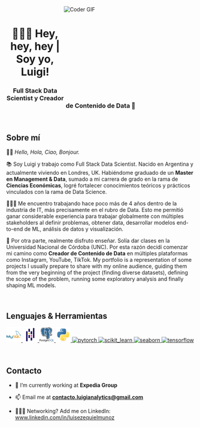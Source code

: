 <img align="right" alt="Coder GIF" height=250 width=350 src="https://images.squarespace-cdn.com/content/v1/5769fc401b631bab1addb2ab/1541580611624-TE64QGKRJG8SWAIUS7NS/ke17ZwdGBToddI8pDm48kPoswlzjSVMM-SxOp7CV59BZw-zPPgdn4jUwVcJE1ZvWQUxwkmyExglNqGp0IvTJZamWLI2zvYWH8K3-s_4yszcp2ryTI0HqTOaaUohrI8PI6FXy8c9PWtBlqAVlUS5izpdcIXDZqDYvprRqZ29Pw0o/coding-freak.gif" />
<br />
<h1 align="center">🙋🏼‍♂️ Hey, hey, hey | Soy yo, Luigi!</h1>
<h3 align="center">Full Stack Data Scientist y Creador de Contenido de Data 🚀</h3>
<br />

<h2 align="left">Sobre mí</h3>

👋🏻 *Hello, Hola, Ciao, Bonjour.* 

📚 Soy Luigi y trabajo como Full Stack Data Scientist. Nacido en Argentina y actualmente viviendo en Londres, UK. Habiéndome graduado de un **Master en Management & Data**, sumado a mi carrera de grado en la rama de **Ciencias Económicas**, logré fortalecer conocimientos teóricos y prácticos vinculados con la rama de Data Science.

👨🏼‍💻 Me encuentro trabajando hace poco más de 4 años dentro de la industria de IT, más precisamente en el rubro de Data. Esto me permitió ganar considerable experiencia para trabajar globalmente con múltiples stakeholders al definir problemas, obtener data, desarrollar modelos end-to-end de ML, análisis de datos y visualización.

🎥 Por otra parte, realmente disfruto enseñar. Solía dar clases en la Universidad Nacional de Córdoba (UNC). Por esta razón decidí comenzar mi camino como **Creador de Contenido de Data** en múltiples plataformas como Instagram, YouTube, TikTok. My portfolio is a representation of some projects I usually prepare to share with my online audience, guiding them from the very beginning of the project (finding diverse datasets), defining the scope of the problem, running some exploratory analysis and finally shaping ML models. 

<br />

<h2 align="left">Lenguajes & Herramientas</h3>
<p align="left"> <a href="https://www.mysql.com/" target="_blank" rel="noreferrer"> <img src="https://raw.githubusercontent.com/devicons/devicon/master/icons/mysql/mysql-original-wordmark.svg" alt="mysql" width="40" height="40"/> </a> <a href="https://pandas.pydata.org/" target="_blank" rel="noreferrer"> <img src="https://raw.githubusercontent.com/devicons/devicon/2ae2a900d2f041da66e950e4d48052658d850630/icons/pandas/pandas-original.svg" alt="pandas" width="40" height="40"/> </a> <a href="https://www.postgresql.org" target="_blank" rel="noreferrer"> <img src="https://raw.githubusercontent.com/devicons/devicon/master/icons/postgresql/postgresql-original-wordmark.svg" alt="postgresql" width="40" height="40"/> </a> <a href="https://www.python.org" target="_blank" rel="noreferrer"> <img src="https://raw.githubusercontent.com/devicons/devicon/master/icons/python/python-original.svg" alt="python" width="40" height="40"/> </a> <a href="https://pytorch.org/" target="_blank" rel="noreferrer"> <img src="https://www.vectorlogo.zone/logos/pytorch/pytorch-icon.svg" alt="pytorch" width="40" height="40"/> </a> <a href="https://scikit-learn.org/" target="_blank" rel="noreferrer"> <img src="https://upload.wikimedia.org/wikipedia/commons/0/05/Scikit_learn_logo_small.svg" alt="scikit_learn" width="40" height="40"/> </a> <a href="https://seaborn.pydata.org/" target="_blank" rel="noreferrer"> <img src="https://seaborn.pydata.org/_images/logo-mark-lightbg.svg" alt="seaborn" width="40" height="40"/> </a> <a href="https://www.tensorflow.org" target="_blank" rel="noreferrer"> <img src="https://www.vectorlogo.zone/logos/tensorflow/tensorflow-icon.svg" alt="tensorflow" width="40" height="40"/> </a> </p>

<br />

<h2 align="left">Contacto</h3>

- 🚀 I’m currently working at **Expedia Group**

- 📫 Email me at **contacto.luigianalytics@gmail.com**

- 🙋🏼‍♂️ Networking? Add me on LinkedIn: www.linkedin.com/in/luisezequielmunoz
